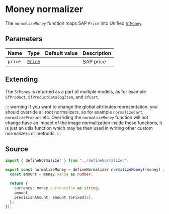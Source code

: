 # Money normalizer

The `normalizeMoney` function maps SAP `Price` into Unified [`SfMoney`](/reference/unified-data-model.html#sfmoney).

## Parameters

| Name    | Type                                                                                                 | Default value | Description |
| ------- | ---------------------------------------------------------------------------------------------------- | ------------- | ----------- |
| `price` | [`Price`](https://docs.alokai.com/sapcc/reference/api/sap-commerce-webservices-sdk.price.html) |               | SAP price   |

## Extending

The `SfMoney` is returned as a part of multiple models, as for example `SfProduct`, `SfProductCatalogItem`, and `SfCart`.

::: warning
If you want to change the global attributes representation, you should override all root normalizers, so for example `normalizeCart`, `normalizeProduct` etc. Overriding the `normalizeMoney` function will not change have an impact of the image normalization inside these functions, it is just an utils function which may be then used in writing other custom normalizers or methods.
:::

## Source

```ts [money.ts]
import { defineNormalizer } from "../defineNormalizer";

export const normalizeMoney = defineNormalizer.normalizeMoney((money) => {
  const amount = money.value as number;

  return {
    currency: money.currencyIso as string,
    amount,
    precisionAmount: amount.toFixed(2),
  };
});
```
